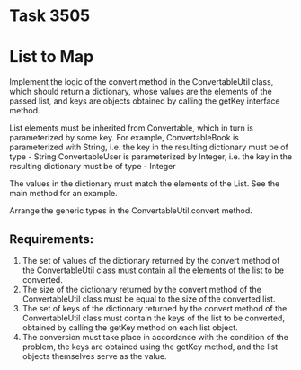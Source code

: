 # Task 3505
# List to Map

Implement the logic of the convert method in the ConvertableUtil class, which should return a dictionary,
whose values are the elements of the passed list,
and keys are objects obtained by calling the getKey interface method.

List elements must be inherited from Convertable, which in turn is parameterized by some key.
For example, ConvertableBook is parameterized with String, i.e. the key in the resulting dictionary must be of type - String
ConvertableUser is parameterized by Integer, i.e. the key in the resulting dictionary must be of type - Integer

The values in the dictionary must match the elements of the List.
See the main method for an example.

Arrange the generic types in the ConvertableUtil.convert method.


## Requirements:
1. The set of values of the dictionary returned by the convert method of the ConvertableUtil class must contain all the elements of the list to be converted.
2. The size of the dictionary returned by the convert method of the ConvertableUtil class must be equal to the size of the converted list.
3. The set of keys of the dictionary returned by the convert method of the ConvertableUtil class must contain the keys of the list to be converted, obtained by calling the getKey method on each list object.
4. The conversion must take place in accordance with the condition of the problem, the keys are obtained using the getKey method, and the list objects themselves serve as the value.